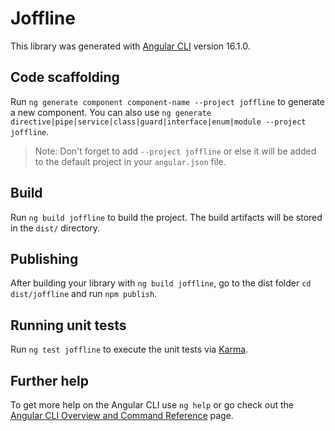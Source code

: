 # Joffline

This library was generated with [Angular CLI](https://github.com/angular/angular-cli) version 16.1.0.

## Code scaffolding

Run `ng generate component component-name --project joffline` to generate a new component. You can also use `ng generate directive|pipe|service|class|guard|interface|enum|module --project joffline`.
> Note: Don't forget to add `--project joffline` or else it will be added to the default project in your `angular.json` file. 

## Build

Run `ng build joffline` to build the project. The build artifacts will be stored in the `dist/` directory.

## Publishing

After building your library with `ng build joffline`, go to the dist folder `cd dist/joffline` and run `npm publish`.

## Running unit tests

Run `ng test joffline` to execute the unit tests via [Karma](https://karma-runner.github.io).

## Further help

To get more help on the Angular CLI use `ng help` or go check out the [Angular CLI Overview and Command Reference](https://angular.io/cli) page.
